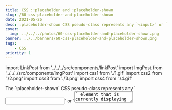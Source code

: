 ```yaml
---
title: CSS ::placeholder and :placeholder-shown
slug: /60-css-placeholder-and-placeholder-shown
date: 2021-05-26
desc: :placeholder-shown CSS pseudo-class represents any `<input>` or `<textarea>` element that is currently displaying placeholder text.
cover:
  img: ../../../photos/60-css-placeholder-and-placeholder-shown.png
banner: ../../banners/60-css-placeholder-and-placeholder-shown.png
tags:
    - CSS
priority: 1
---
```


import LinkPost from '../../../src/components/linkPost'
import ImgPost from '../../../src/components/imgPost'
import css1 from './1.gif'
import css2 from './2.png'
import css3 from './3.png'
import css4 from './4.gif'

<p><span class='first-letter'>T</span>he `:placeholder-shown` CSS pseudo-class represents any `<input>` or `<textarea>` element that is currently displaying placeholder text.</p>

```html
<input type="text" placeholder="some text" />
```

```css
input:placeholder-shown {
  font-family: "Baloo 2", cursive;
  font-weight: bold;
  background-color: pink;
}
```

#### Output:
<ImgPost src={css1} alt="placeholder shown" />

In above snippet, 
1. If user has not typed anything then placeholder shown background color will be pink
2. When user has typed something then there will be no placeholder shown and the background color will be transparent


📝 <mark>NOTE</mark>: `:placeholder-shown` won't work if there will be no placeholder text

🗓 <b>Example:</b>

```html
<input type="text" />
```

```css
input:placeholder-shown {
  background-color: pink;
}
```

❌ The above snippet doesn't work

### :placeholder-shown vs ::placeholder 🔥

We can use `:placeholder-shown` to style the input element.

```css
input:placeholder-shown {
  border: 1px solid pink;
  background: yellow;
  color: blue;
}
```

Here, we set `color: blue`, but it didn't work. That's because `:placeholder-shown` will only target the input itself. But for the actual placeholder text, you have to use the pseudo-element `::placeholder`.

`::placeholder` pseudo-element can be used to style the placeholder text in `<input>` or `<textarea>` element. 

```css
input::placeholder {
  color: blue;
}
```

#### Output:

<ImgPost src={css2} alt="placeholder" />


If you wanted to add styles for empty placeholder, we can pass empty string `" "` as placeholder.

```html
<input type="text" placeholder=" " />
```

#### Output:
<ImgPost src={css3} alt="placeholder shown" />

Now, why don't we combine two selector `:not` and `:placeholder-shown`.
So we can target if the input is not empty then we can apply css.

```html
<input placeholder="some text" value="Check with empty!" />
```

```css
input:not(:placeholder-shown) {
  background-color: pink;
}
```

#### Output:

<ImgPost src={css4} alt="placeholder not shown" />

In above snippet, 
1. If the input has value then the `background-color` will get applied
2. If the input is empty then `background-color` not applies

📝 <mark>NOTE</mark>: `::placeholder` does not work with `:not` selector.

I have also created floating input using `:not` selector and `:placeholder-shown` selector.

Checkout the codepen here:
<iframe height="265" style="width: 100%;" scrolling="no" title="css placeholder" src="https://codepen.io/suprabhasupi/embed/KKWqKpp?height=265&theme-id=light&default-tab=html,result" frameborder="no" loading="lazy" allowtransparency="true" allowfullscreen="true">
  See the Pen <a href='https://codepen.io/suprabhasupi/pen/KKWqKpp'>css placeholder</a> by suprabha
  (<a href='https://codepen.io/suprabhasupi'>@suprabhasupi</a>) on <a href='https://codepen.io'>CodePen</a>.
</iframe>

## Reference 🧐

- <LinkPost href="https://developer.mozilla.org/en-US/docs/Web/CSS/::placeholder" name="MDN Doc Placeholder" />
- <LinkPost href="https://developer.mozilla.org/en-US/docs/Web/CSS/:placeholder-shown" name="MDN Doc placeholder-shown" />
- <LinkPost href="https://caniuse.com/css-placeholder-shown" name="caniuse - placeholder-shown" />

